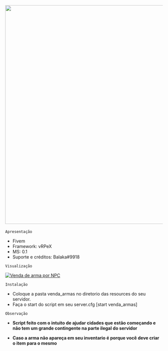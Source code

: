 ## <img src="https://media.discordapp.net/attachments/799515684278632468/849132256241254420/Estamos_fechados..png" width="700px">
```Apresentação```
- Fivem
- Framework: vRPeX
- MS: 0.1
- Suporte e créditos: Balaka#9918


```Visualização```

[![Venda de arma por NPC](http://img.youtube.com/vi/5e1nrkyeLRk/0.jpg)](http://www.youtube.com/watch?v=5e1nrkyeLRk "Preview ")


```Instalação```

- Coloque a pasta venda_armas no diretorio das resources do seu servidor.
- Faça o start do script em seu server.cfg [start venda_armas]

```Observação```

- **Script feito com o intuito de ajudar cidades que estão começando e não tem um grande contingente na parte ilegal do servidor**

- **Caso a arma não apareça em seu inventario é porque você deve criar o item para o mesmo**
